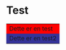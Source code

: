 # Test

<table width="800">
<tr bgcolor="#ff0000">
<td>
Dette er en test
</td>
</tr>

<tr bgcolor="#343399">
<td>
Dette er en test2
</td>
</tr>
</table>